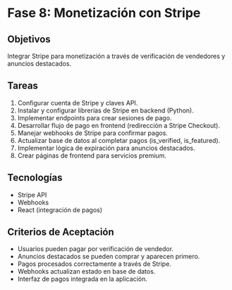 # Fase 8: Monetización con Stripe

## Objetivos
Integrar Stripe para monetización a través de verificación de vendedores y anuncios destacados.

## Tareas
1. Configurar cuenta de Stripe y claves API.
2. Instalar y configurar librerías de Stripe en backend (Python).
3. Implementar endpoints para crear sesiones de pago.
4. Desarrollar flujo de pago en frontend (redirección a Stripe Checkout).
5. Manejar webhooks de Stripe para confirmar pagos.
6. Actualizar base de datos al completar pagos (is_verified, is_featured).
7. Implementar lógica de expiración para anuncios destacados.
8. Crear páginas de frontend para servicios premium.

## Tecnologías
- Stripe API
- Webhooks
- React (integración de pagos)

## Criterios de Aceptación
- Usuarios pueden pagar por verificación de vendedor.
- Anuncios destacados se pueden comprar y aparecen primero.
- Pagos procesados correctamente a través de Stripe.
- Webhooks actualizan estado en base de datos.
- Interfaz de pagos integrada en la aplicación.